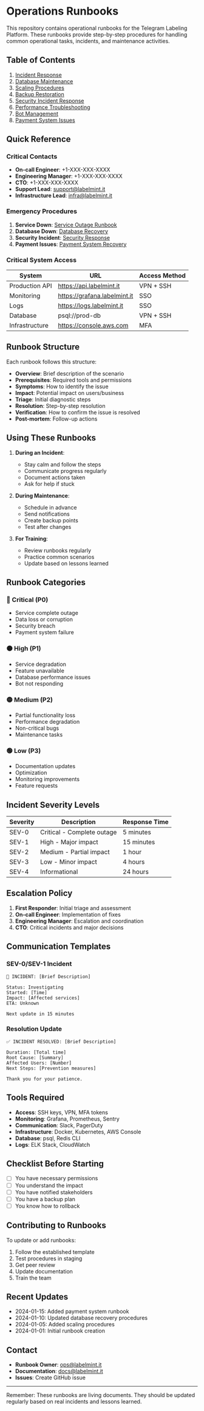 # Operations Runbooks

This repository contains operational runbooks for the Telegram Labeling Platform. These runbooks provide step-by-step procedures for handling common operational tasks, incidents, and maintenance activities.

## Table of Contents

1. [Incident Response](./incident-response.md)
2. [Database Maintenance](./database-maintenance.md)
3. [Scaling Procedures](./scaling-procedures.md)
4. [Backup Restoration](./backup-restoration.md)
5. [Security Incident Response](./security-incidents.md)
6. [Performance Troubleshooting](./performance-troubleshooting.md)
7. [Bot Management](./bot-management.md)
8. [Payment System Issues](./payment-issues.md)

## Quick Reference

### Critical Contacts

- **On-call Engineer**: +1-XXX-XXX-XXXX
- **Engineering Manager**: +1-XXX-XXX-XXXX
- **CTO**: +1-XXX-XXX-XXXX
- **Support Lead**: support@labelmint.it
- **Infrastructure Lead**: infra@labelmint.it

### Emergency Procedures

1. **Service Down**: [Service Outage Runbook](./incident-response.md#service-outage)
2. **Database Down**: [Database Recovery](./database-maintenance.md#emergency-recovery)
3. **Security Incident**: [Security Response](./security-incidents.md#immediate-response)
4. **Payment Issues**: [Payment System Recovery](./payment-issues.md#payment-failures)

### Critical System Access

| System | URL | Access Method |
|--------|-----|---------------|
| Production API | https://api.labelmint.it | VPN + SSH |
| Monitoring | https://grafana.labelmint.it | SSO |
| Logs | https://logs.labelmint.it | SSO |
| Database | psql://prod-db | VPN + SSH |
| Infrastructure | https://console.aws.com | MFA |

## Runbook Structure

Each runbook follows this structure:

- **Overview**: Brief description of the scenario
- **Prerequisites**: Required tools and permissions
- **Symptoms**: How to identify the issue
- **Impact**: Potential impact on users/business
- **Triage**: Initial diagnostic steps
- **Resolution**: Step-by-step resolution
- **Verification**: How to confirm the issue is resolved
- **Post-mortem**: Follow-up actions

## Using These Runbooks

1. **During an Incident**:
   - Stay calm and follow the steps
   - Communicate progress regularly
   - Document actions taken
   - Ask for help if stuck

2. **During Maintenance**:
   - Schedule in advance
   - Send notifications
   - Create backup points
   - Test after changes

3. **For Training**:
   - Review runbooks regularly
   - Practice common scenarios
   - Update based on lessons learned

## Runbook Categories

### 🔴 Critical (P0)
- Service complete outage
- Data loss or corruption
- Security breach
- Payment system failure

### 🟠 High (P1)
- Service degradation
- Feature unavailable
- Database performance issues
- Bot not responding

### 🟡 Medium (P2)
- Partial functionality loss
- Performance degradation
- Non-critical bugs
- Maintenance tasks

### 🟢 Low (P3)
- Documentation updates
- Optimization
- Monitoring improvements
- Feature requests

## Incident Severity Levels

| Severity | Description | Response Time |
|----------|-------------|---------------|
| SEV-0 | Critical - Complete outage | 5 minutes |
| SEV-1 | High - Major impact | 15 minutes |
| SEV-2 | Medium - Partial impact | 1 hour |
| SEV-3 | Low - Minor impact | 4 hours |
| SEV-4 | Informational | 24 hours |

## Escalation Policy

1. **First Responder**: Initial triage and assessment
2. **On-call Engineer**: Implementation of fixes
3. **Engineering Manager**: Escalation and coordination
4. **CTO**: Critical incidents and major decisions

## Communication Templates

### SEV-0/SEV-1 Incident

```
🚨 INCIDENT: [Brief Description]

Status: Investigating
Started: [Time]
Impact: [Affected services]
ETA: Unknown

Next update in 15 minutes
```

### Resolution Update

```
✅ INCIDENT RESOLVED: [Brief Description]

Duration: [Total time]
Root Cause: [Summary]
Affected Users: [Number]
Next Steps: [Prevention measures]

Thank you for your patience.
```

## Tools Required

- **Access**: SSH keys, VPN, MFA tokens
- **Monitoring**: Grafana, Prometheus, Sentry
- **Communication**: Slack, PagerDuty
- **Infrastructure**: Docker, Kubernetes, AWS Console
- **Database**: psql, Redis CLI
- **Logs**: ELK Stack, CloudWatch

## Checklist Before Starting

- [ ] You have necessary permissions
- [ ] You understand the impact
- [ ] You have notified stakeholders
- [ ] You have a backup plan
- [ ] You know how to rollback

## Contributing to Runbooks

To update or add runbooks:

1. Follow the established template
2. Test procedures in staging
3. Get peer review
4. Update documentation
5. Train the team

## Recent Updates

- 2024-01-15: Added payment system runbook
- 2024-01-10: Updated database recovery procedures
- 2024-01-05: Added scaling procedures
- 2024-01-01: Initial runbook creation

## Contact

- **Runbook Owner**: ops@labelmint.it
- **Documentation**: docs@labelmint.it
- **Issues**: Create GitHub issue

---

Remember: These runbooks are living documents. They should be updated regularly based on real incidents and lessons learned.